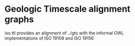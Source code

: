 # Geologic Timescale alignment graphs

iso.ttl provides an alignment of ../gts with the informal OWL implementations of ISO 19108 and ISO 19156

